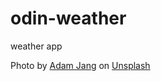 # odin-weather

weather app

Photo by <a href="https://unsplash.com/@adamjang?utm_source=unsplash&utm_medium=referral&utm_content=creditCopyText">Adam Jang</a> on <a href="https://unsplash.com/photos/MLKrf51NV8w?utm_source=unsplash&utm_medium=referral&utm_content=creditCopyText">Unsplash</a>
